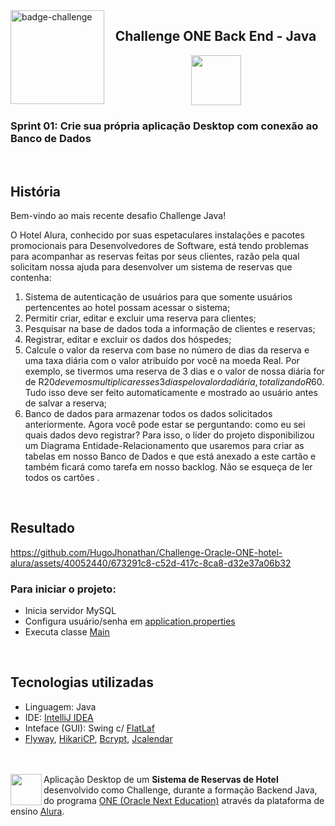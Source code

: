 <img align=left src="https://i.imgur.com/P9fjzh4.png" height=150 alt="badge-challenge">

<h2 align=center>Challenge ONE Back End - Java</h2>

<div align=center>

<img height="80" margin="10" src="https://i.imgur.com/9Gq6RS0.png">
</div>

### Sprint 01: Crie sua própria aplicação Desktop com conexão ao Banco de Dados

<br> 

## História

Bem-vindo ao mais recente desafio Challenge Java!

O Hotel Alura, conhecido por suas espetaculares instalações e pacotes promocionais para Desenvolvedores de Software, está tendo problemas para acompanhar as reservas feitas por seus clientes, razão pela qual solicitam nossa ajuda para desenvolver um sistema de reservas que contenha:

1. Sistema de autenticação de usuários para que somente usuários pertencentes ao hotel possam acessar o sistema;
2. Permitir criar, editar e excluir uma reserva para clientes;
3. Pesquisar na base de dados toda a informação de clientes e reservas;
4. Registrar, editar e excluir os dados dos hóspedes;
5. Calcule o valor da reserva com base no número de dias da reserva e uma taxa diária com o valor atribuído por você na moeda Real. Por exemplo, se tivermos uma reserva de 3 dias e o valor de nossa diária for de R$20 devemos multiplicar esses 3 dias pelo valor da diária, totalizando R$60. Tudo isso deve ser feito automaticamente e mostrado ao usuário antes de salvar a reserva;
6. Banco de dados para armazenar todos os dados solicitados anteriormente.
Agora você pode estar se perguntando: como eu sei quais dados devo registrar? Para isso, o líder do projeto disponibilizou um Diagrama Entidade-Relacionamento que usaremos para criar as tabelas em nosso Banco de Dados e que está anexado a este cartão e também ficará como tarefa em nosso backlog. Não se esqueça de ler todos os cartões .

<br>

## Resultado

https://github.com/HugoJhonathan/Challenge-Oracle-ONE-hotel-alura/assets/40052440/673291c8-c52d-417c-8ca8-d32e37a06b32

### Para iniciar o projeto:

- Inicia servidor MySQL
- Configura usuário/senha em <a href="">application.properties</a>
- Executa classe <a href="">Main</a>

<br>

## Tecnologias utilizadas

- Linguagem: Java
- IDE: <a href="https://www.jetbrains.com/idea/">IntelliJ IDEA</a>
- Inteface (GUI): Swing c/ <a href="https://www.formdev.com/flatlaf/">FlatLaf</a>
- <a href="https://flywaydb.org/">Flyway</a>, <a href="https://github.com/brettwooldridge/HikariCP">HikariCP</a>, <a href="https://github.com/jeremyh/jBCrypt">Bcrypt</a>, <a href="https://github.com/toedter/jcalendar">Jcalendar</a>

<br><br>
[<img align="left" height="50" margin="10" src="https://i.imgur.com/RYYUpCK.png">](https://www.oracle.com/br/education/oracle-next-education/)
Aplicação Desktop de um **Sistema de Reservas de Hotel** desenvolvido como Challenge, durante a formação Backend Java, do
programa <a href="https://www.oracle.com/br/education/oracle-next-education/">ONE (Oracle Next Education)</a> através da
plataforma de ensino <a href="https://www.alura.com.br/">Alura</a>.
